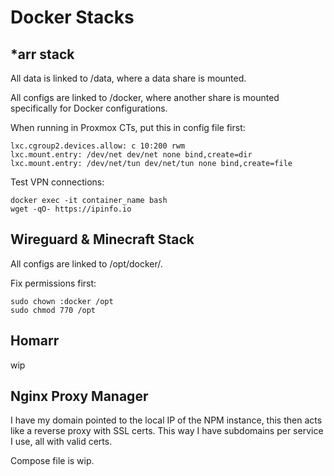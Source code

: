 # Docker Stacks
## *arr stack
All data is linked to /data, where a data share is mounted.

All configs are linked to /docker, where another share is mounted specifically for Docker configurations.

When running in Proxmox CTs, put this in config file first:
```
lxc.cgroup2.devices.allow: c 10:200 rwm
lxc.mount.entry: /dev/net dev/net none bind,create=dir
lxc.mount.entry: /dev/net/tun dev/net/tun none bind,create=file
```
Test VPN connections:
```
docker exec -it container_name bash
wget -qO- https://ipinfo.io
```
## Wireguard & Minecraft Stack
All configs are linked to /opt/docker/.

Fix permissions first:
```
sudo chown :docker /opt
sudo chmod 770 /opt
```
## Homarr
wip
## Nginx Proxy Manager
I have my domain pointed to the local IP of the NPM instance, this then acts like a reverse proxy with SSL certs. This way I have subdomains per service I use, all with valid certs.

Compose file is wip.
